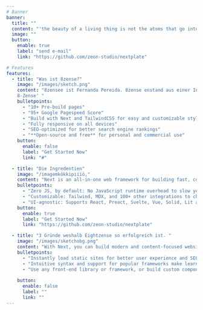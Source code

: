 ```yaml
---
# Banner
banner:
  title: ""
  content: "'the beauty of a living thing is not the atoms that go into it -but the way those atoms are put together.'"
  image: ""
  button:
    enable: true
    label: "send e-mail"
    link: "https://github.com/zeon-studio/nextplate"

# Features
features:
  - title: "Was ist 8zense?"
    image: "/images/sketch.png"
    content: "8zensee ist Fernanda Pereida. 8zense enstand aus einer Intuition, dass Fernanda  immer häufiger sich die Frage stellte ob gutes Design nur denjenigen Menschen zusteht die dies sich auch leisten können. Als studierte Innenarchitektin hat Fernanda unzählige Projekte betreut und die Ingredentien  Beton - Holz - Stahl  umd Glas haben sich als die favorisierten Werkstoffe ihres Schaffens rund um gutes, ansprechendes  und zeitloses Design entwickelt. Es war immer Fernandas Wunsch die Symbiose dieser Werkstoffe zu kombinieren und mit ihnen zu experimentieren. Das Ergebnis ist 'Exclusivität und Individualität ausgezeichnet durch einzigartiges Desing:
    8-Zense' "
    bulletpoints:
      - "10+ Pre-build pages"
      - "95+ Google Pagespeed Score"
      - "Build with Next and TailwindCSS for easy and customizable styling"
      - "Fully responsive on all devices"
      - "SEO-optimized for better search engine rankings"
      - "**Open-source and free** for personal and commercial use"
    button:
      enable: false
      label: "Get Started Now"
      link: "#"

  - title: "Die Ingredentien"
    image: "/imagemkōkkipiiïō,"
    content: "Next is an all-in-one web framework for building fast, content-focused websites. It offers a range of exciting features for developers and website creators. Some of the key features are:"
    bulletpoints:
      - "Zero JS, by default: No JavaScript runtime overhead to slow you down."
      - "Customizable: Tailwind, MDX, and 100+ other integrations to choose from."
      - "UI-agnostic: Supports React, Preact, Svelte, Vue, Solid, Lit and more."
    button:
      enable: true
      label: "Get Started Now"
      link: "https://github.com/zeon-studio/nextplate"

  - title: "3 Gründe weshalb Eightzense so erfolgreich ist. "
    image: "/images/sketchobg.png"
    content: "With Next, you can build modern and content-focused websites without sacrificing performance or ease of use."
    bulletpoints:
      - "Instantly load static sites for better user experience and SEO."
      - "Intuitive syntax and support for popular frameworks make learning and using Next a breeze."
      - "Use any front-end library or framework, or build custom components, for any project size."
      
    button:
      enable: false
      label: ""
      link: ""
---
```

